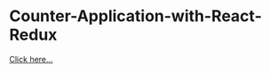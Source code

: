 # Counter-Application-with-React-Redux


[Click here...](https://lina-ejb.github.io/react-counter/)

